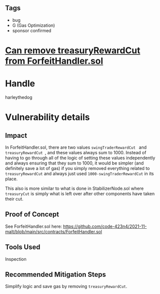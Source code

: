 ## Tags

- bug
- G (Gas Optimization)
- sponsor confirmed

# [Can remove treasuryRewardCut from ForfeitHandler.sol](https://github.com/code-423n4/2021-11-malt-findings/issues/379) 

# Handle

harleythedog


# Vulnerability details

## Impact
In ForfeitHandler.sol, there are two values `swingTraderRewardCut ` and `treasuryRewardCut `, and these values always sum to 1000. Instead of having to go through all of the logic of setting these values independently and always ensuring that they sum to 1000, it would be simpler (and definitely save a lot of gas) if you simply removed everything related to `treasuryRewardCut` and always just used `1000-swingTraderRewardCut` in its place.

This also is more similar to what is done in StabilizerNode.sol where `treasuryCut` is simply what is left over after other components have taken their cut.

## Proof of Concept
See ForfeitHandler.sol here: https://github.com/code-423n4/2021-11-malt/blob/main/src/contracts/ForfeitHandler.sol

## Tools Used
Inspection

## Recommended Mitigation Steps
Simplify logic and save gas by removing `treasuryRewardCut`.

